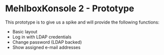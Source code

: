 # MehlboxKonsole 2 - Prototype

This prototype is to give us a spike and will provide the following functions:

* Basic layout
* Log in with LDAP credentials
* Change password (LDAP backed)
* Show assigned e-mail addresses
